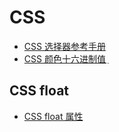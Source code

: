 # CSS

- [CSS 选择器参考手册](http://www.w3school.com.cn/cssref/css_selectors.asp)
- [CSS 颜色十六进制值 ֵ](http://www.w3school.com.cn/cssref/css_colorsfull.asp)

## CSS float

- [CSS float 属性](http://www.w3school.com.cn/cssref/pr_class_float.asp)
